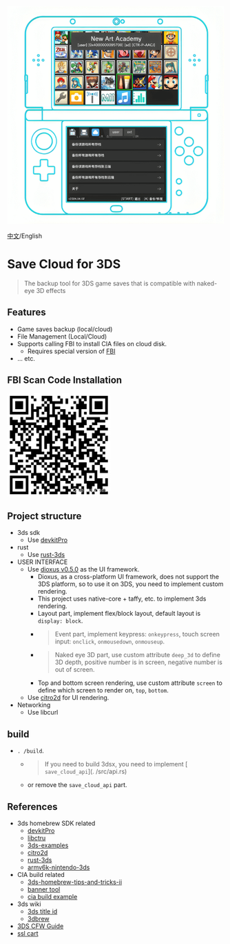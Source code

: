 <p align="center">
  <img src="./assets/cover.png" />
</p>

[中文](./README.md)/English

# Save Cloud for 3DS

> The backup tool for 3DS game saves that is compatible with naked-eye 3D effects

## Features

- Game saves backup (local/cloud)
- File Management (Local/Cloud)
- Supports calling FBI to install CIA files on cloud disk.
  - Requires special version of [FBI](https://github.com/save-cloud/FBI/tree/boot-args)
- ... etc.

## FBI Scan Code Installation

![qrcode](./assets/qrcode.png)

## Project structure

- 3ds sdk
  - Use [devkitPro](https://github.com/devkitPro)
- rust
  - Use [rust-3ds](https://github.com/rust3ds)
- USER INTERFACE
  - Use [dioxus v0.5.0](https://github.com/DioxusLabs/dioxus) as the UI framework.
    - Dioxus, as a cross-platform UI framework, does not support the 3DS platform, so to use it on 3DS, you need to implement custom rendering.
    - This project uses native-core + taffy, etc. to implement 3ds rendering.
    - Layout part, implement flex/block layout, default layout is `display: block`.
    - > Event part, implement keypress: `onkeypress`, touch screen input: `onclick`, `onmousedown`, `onmouseup`.
    - > Naked eye 3D part, use custom attribute `deep_3d` to define 3D depth, positive number is in screen, negative number is out of screen.
    - Top and bottom screen rendering, use custom attribute `screen` to define which screen to render on, `top`, `bottom`.
  - Use [citro2d](https://github.com/devkitPro/citro2d) for UI rendering.
- Networking
  - Use libcurl

## build

- `. /build`.
  - > If you need to build 3dsx, you need to implement [ `save_cloud_api`](. /src/api.rs)
  - or remove the `save_cloud_api` part.

## References

- 3ds homebrew SDK related
  - [devkitPro](https://github.com/devkitPro)
  - [libctru](https://github.com/devkitPro/libctru)
  - [3ds-examples](https://github.com/devkitPro/3ds-examples)
  - [citro2d](https://github.com/devkitPro/citro2d)
  - [rust-3ds](https://github.com/rust3ds)
  - [armv6k-nintendo-3ds](https://doc.rust-lang.org/rustc/platform-support/armv6k-nintendo-3ds.html)
- CIA build related
  - [3ds-homebrew-tips-and-tricks-ii](https://zalods.blogspot.com/2015/07/3ds-homebrew-tips-and-tricks-ii.html)
  - [banner tool](https://gbatemp.net/threads/bannertool-example.619783/)
  - [cia build example](https://github.com/skyfloogle/red-viper)
- 3ds wiki
  - [3ds title id](https://www.3dbrew.org/wiki/Titles)
  - [3dbrew](https://www.3dbrew.org/wiki/Main_Page)
- [3DS CFW Guide](https://3ds.hacks.guide/)
- [ssl cart](https://curl.se/docs/caextract.html)
